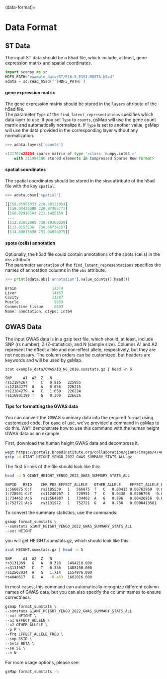 (data-format)=
# Data Format


## ST Data

The input ST data should be a h5ad file, which include, at least, gene expression matrix and spatial coordinates.
```python
import scanpy as sc
HDF5_PATH="example_data/ST/E16.5_E1S1.MOSTA.h5ad"
adata = sc.read_h5ad(f'{HDF5_PATH}')
```

####  gene expression matrix
The gene expression matrix should be stored in the `layers` attribute of the h5ad file.  
The parameter `Type` of the `find_latent_representations` specifies which data layer to use. If you set `Type` to `counts`, gsMap will use the gene count matrix and automatically normalize it. If `Type` is set to another value, gsMap will use the data provided in the corresponding layer without any normalization.

```python
>>> adata.layers['counts']

<121767x28204 sparse matrix of type '<class 'numpy.int64'>'
	with 211994186 stored elements in Compressed Sparse Row format>
```

####  spatial coordinates
The spatial coordinates should be stored in the `obsm` attribute of the h5ad file with the key `spatial`.

```python
>>> adata.obsm['spatial']

[[158.05955033 220.80121954]
 [159.04435808 220.97486772]
 [160.02916583 221.1485159 ]
 ...
 [112.83052085 730.69369339]
 [113.8153286  730.86734157]
 [114.80013636 731.04098975]]
```

#### spots (cells) annotation
Optionally, the h5ad file could contain annotations of the spots (cells) in the `obs` attribute.  
The parameter `annotation` of the `find_latent_representations` specifies the names of annotation columns in the `obs` attribute.
```python
>>> print(adata.obs['annotation'].value_counts().head())

Brain                17374
Liver                14167
Cavity               11287
Muscle                9853
Connective tissue     8803
Name: annotation, dtype: int64
```


## GWAS Data
The input GWAS data is in a gzip text file, which should, at least, include SNP (rs number), Z (Z-statistics), and N (sample size). Columns A1 and A2 represent the effect allele and non-effect allele, respectively, but they are not necessary. The column orders can be customized, but headers are keywords and will be used by gsMap.
```shell
zcat example_data/GWAS/IQ_NG_2018.sumstats.gz | head -n 5

SNP		A1	A2	Z	N
rs12184267	T	C	0.916	225955
rs12184277	G	A	0.656	226215
rs12184279	A	C	1.050	226224
rs116801199	T	G	0.300	226626
```

####  Tips for formatting the GWAS data
You can convert the GWAS summary data into the required format using customized code. For ease of use, we've provided a command in gsMap to do this. We'll demonstrate how to use this command with the human height GWAS data as an example.  

First, download the human height GWAS data and decompress it.
```bash
wegt https://portals.broadinstitute.org/collaboration/giant/images/4/4e/GIANT_HEIGHT_YENGO_2022_GWAS_SUMMARY_STATS_ALL.gz
gzip -d GIANT_HEIGHT_YENGO_2022_GWAS_SUMMARY_STATS_ALL.gz
```
The first 5 lines of the file should look like this:
```bash
head -n 5 GIANT_HEIGHT_YENGO_2022_GWAS_SUMMARY_STATS_ALL

SNPID	RSID	CHR	POS	EFFECT_ALLELE	OTHER_ALLELE	EFFECT_ALLELE_FREQ	BETA	SE	P	N
1:566875:C:T	rs2185539	1	566875	T	C	0.00413	0.00762959	0.0197	0.699009	607057
1:728951:C:T	rs11240767	1	728951	T	C	0.0438	0.0206708	0.00956	0.0306735	241218
1:734462:A:G	rs12564807	1	734462	A	G	0.896	0.00426816	0.0110	0.697777	117377
1:752721:A:G	rs3131972	1	752721	G	A	0.786	0.0000413581	0.00205	0.983898	1009515
```

To convert the summary statistics, use the commands:
```bash
gsmap format_sumstats \
--sumstats GIANT_HEIGHT_YENGO_2022_GWAS_SUMMARY_STATS_ALL 
--out HEIGHT
```
you will get HEIGHT.sumstats.gz, which should look like this:
```bash
zcat HEIGHT.sumstats.gz | head -n 5

SNP		A1	A2	Z	N	
rs3131969	G	A	0.328	1494218.000	
rs3131967	C	T	0.386	1488150.000	
rs12562034	A	G	1.714	1554976.000	
rs4040617	G	A	-0.463	1602016.000	
```
In most cases, this command can automatically recognize different column names of GWAS data, but you can also specify the column names to ensure correctness.
```bash
gsmap format_sumstats \
--sumstats GIANT_HEIGHT_YENGO_2022_GWAS_SUMMARY_STATS_ALL 
--out HEIGHT \
--a1 EFFECT_ALLELE \
--a2 OTHER_ALLELE \
--p P \
--frq EFFECT_ALLELE_FREQ \
--snp RSID \
--beta BETA \
--se SE \
--n N
```

For more usage options, please see:
```bash
gsMap format_sumstats -h
```
